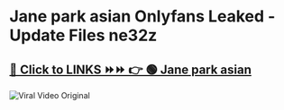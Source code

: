 
 # Jane park asian Onlyfans Leaked - Update Files ne32z

## <h2><a href="https://clipsfans.com/Jane_park_asian&ref=git">🔗 Click to LINKS ⏩⏩ 👉 🟢 Jane park asian </a></h2>

<a href="https://clipsfans.com/Jane_park_asian&ref=git" rel="nofollow" data-target="animated-image.originalLink"><img src="https://i.ibb.co.com/xMMVF88/686577567.gif" alt="Viral Video Original" style="max-width: 100%; display: inline-block;" data-target="animated-image.originalImage"></a>


